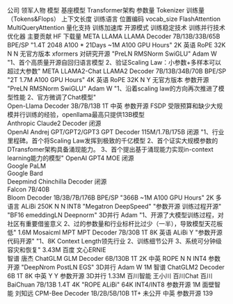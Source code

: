 公司	领军人物	模型	基座模型	Transformer架构	参数量	Tokenizer	训练量（Tokens&Flops）	上下文长度	训练语言	位置编码	vocab_size	FlashAttention	MultiQueryAttention	量化支持	训练加速库	开源模式	训练稳定技术	训练并行技术	优化器	主要贡献	HF 下载量
META		LLAMA	LLAMA	Decoder	7B/13B/33B/65B	BPE/SP	"1.4T
2048 A100 * 21Days
~1M A100 GPU Hours"	2K	英语	RoPE	32K	N	N	无官方版本	xformers	对研究开源	"PreLN
RMSNorm
SwiGLU"		Adam W	"1、首个高质量开源自回归语言模型
2、验证Scaling Law：小参数+多样本可以超过大参数"	
META		LLAMA2-Chat	LLAMA2	Decoder	7B/13B/34B/70B	BPE/SP	"2T
1.7M A100 GPU Hours"	4K	英语	RoPE	32K	N	Y	无官方版本		参数开源	"PreLN
RMSNorm
SwiGLU"		Adam W	"1、沿着scaling law的方向再次推进了模型性能
2、官方微调了Chat模型"	
		Open-Llama		Decoder	3B/7B/13B		1T		中英							参数开源		FSDP		受限预算和缺少大规模并行训练的经验，openllama最高只提供13B模型	
Anthropic		Claude2		Decoder												闭源					
OpenAI	Andrej	GPT/GPT2/GPT3	GPT	Decoder	115M/1.7B/175B											闭源				"1、行业里程碑。首个将Scaling Law发挥到极致的千亿模型
2、首个证实大规模参数的DTransfomer架构具备涌现能力。
3、首个提出基于涌现能力实现in-context learning能力的模型"	
OpenAI		GPT4		MOE												闭源					
Google		PaLM																			
Google		Bard																			
Deepmind		Chinchilla		Decoder												闭源					
		Falcon								7B/40B											
		Bloom		Decoder	1B/3B/7B/176B	BPE/SP	"366B
~1M A100 GPU Hours"	2K	多语言	ALiBi	250K	N	N	INT8	"Megatron
DeepSpeed"	"参数开源
训练过程开源"	"BF16
emeddingLN
Deepnorm"	3D并行	Adam	"1、开源了大模型训练过程，对社区有重要借鉴意义
2、过的参数量和行业标杆比过少（一半），导致模型天花板低"	1.6M
Mosaicml		MPT	MPT	Decoder	7B/30B		1T	8K	英语	ALiBi		Y				"参数开源
代码开源"				"1、8K Context Length领先行业
2、训练细节公开
3、系统可分钟级容灾和恢复"	3.43M
百度		文心ERNIE																			
智谱	唐杰	ChatGLM	GLM	Decoder	6B/130B		1T	2K	中英	ROPE		N	N	INT4		参数开源	"DeepNrom
PostLN
EGS"	3D并行	Adam W		1M
智谱		ChatGLM2		Decoder	6B		1T	8K	中英			Y	Y			参数开源		3D并行			1.33M
百川智能	王小川	百川Chat	百川BaiChuan		7B/13B		1.4T	4K		"ROPE
ALiBi"	64K			INT4/INT8		参数开源					1M
面壁智能	刘知远	CPM-Bee		Decoder	1B/2B/5B/10B		1T+	未公开	中英							参数开源					139
